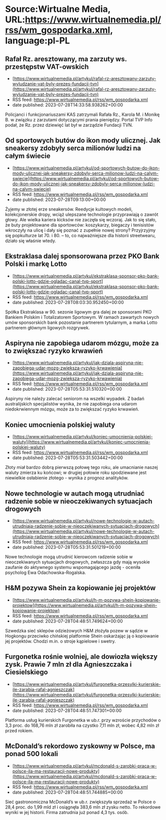 # Source:Wirtualne Media, URL:https://www.wirtualnemedia.pl/rss/wm_gospodarka.xml, language:pl-PL

## Rafał Rz. aresztowany, ma zarzuty ws. przestępstw VAT-owskich
 - [https://www.wirtualnemedia.pl/artykul/rafal-rz-aresztowany-zarzuty-wyludzanie-vat-byly-prezes-fundacji-tvn](https://www.wirtualnemedia.pl/artykul/rafal-rz-aresztowany-zarzuty-wyludzanie-vat-byly-prezes-fundacji-tvn)
 - RSS feed: https://www.wirtualnemedia.pl/rss/wm_gospodarka.xml
 - date published: 2023-07-28T14:33:58.938262+00:00

Policjanci i funkcjonariuszami KAS zatrzymali Rafała Rz., Karola M. i Monikę B. w związku z zarzutami dotyczącymi prania pieniędzy. Portal TVP Info podał, że Rz. przez dziewięć lat był w zarządzie Fundacji TVN.

## Od sportowych butów do ikon mody ulicznej. Jak sneakersy zdobyły serca milionów ludzi na całym świecie
 - [https://www.wirtualnemedia.pl/artykul/od-sportowych-butow-do-ikon-mody-ulicznej-jak-sneakersy-zdobyly-serca-milionow-ludzi-na-calym-swiecie](https://www.wirtualnemedia.pl/artykul/od-sportowych-butow-do-ikon-mody-ulicznej-jak-sneakersy-zdobyly-serca-milionow-ludzi-na-calym-swiecie)
 - RSS feed: https://www.wirtualnemedia.pl/rss/wm_gospodarka.xml
 - date published: 2023-07-28T09:13:00+00:00

Żyjemy w złotej erze sneakersów. Reedycje kultowych modeli, kolekcjonerskie dropy, wciąż ulepszane technologie przyprawiają o zawrót głowy. Ale wielka kariera kicksów nie zaczęła się wczoraj. Jak to się stało, że buty projektowane dla sportowców: koszykarzy, biegaczy i tenisistów wkroczyły na ulicę i dały się poznać z zupełnie nowej strony? Przyjrzyjmy się popkulturze lat 70. i 80. – to, co najważniejsze dla historii streetwearu, działo się właśnie wtedy.

## Ekstraklasa dalej sponsorowana przez PKO Bank Polski i markę Lotto
 - [https://www.wirtualnemedia.pl/artykul/ekstraklasa-sponsor-pko-bank-polski-lotto-gdzie-ogladac-canal-tvp-sport](https://www.wirtualnemedia.pl/artykul/ekstraklasa-sponsor-pko-bank-polski-lotto-gdzie-ogladac-canal-tvp-sport)
 - RSS feed: https://www.wirtualnemedia.pl/rss/wm_gospodarka.xml
 - date published: 2023-07-28T08:03:30.952450+00:00

Spółka Ekstraklasa w 90. sezonie ligowym gra dalej ze sponsorami PKO Bankiem Polskim i Totalizatorem Sportowym. W ramach zawartych nowych umów sponsorskich bank pozostanie partnerem tytularnym, a marka Lotto partnerem głównym ligowych rozgrywek.

## Aspiryna nie zapobiega udarom mózgu, może za to zwiększać ryzyko krwawień
 - [https://www.wirtualnemedia.pl/artykul/jak-dziala-aspiryna-nie-zapobiega-udar-mozg-zwieksza-ryzyko-krwawienia](https://www.wirtualnemedia.pl/artykul/jak-dziala-aspiryna-nie-zapobiega-udar-mozg-zwieksza-ryzyko-krwawienia)
 - RSS feed: https://www.wirtualnemedia.pl/rss/wm_gospodarka.xml
 - date published: 2023-07-28T05:53:31.510320+00:00

Aspiryny nie należy zalecać seniorom na wszelki wypadek. Z badań australijskich specjalistów wynika, że nie zapobiega ona udarom niedokrwiennym mózgu, może za to zwiększać ryzyko krwawień.

## Koniec umocnienia polskiej waluty
 - [https://www.wirtualnemedia.pl/artykul/koniec-umocnienia-polskiej-waluty](https://www.wirtualnemedia.pl/artykul/koniec-umocnienia-polskiej-waluty)
 - RSS feed: https://www.wirtualnemedia.pl/rss/wm_gospodarka.xml
 - date published: 2023-07-28T05:53:31.503442+00:00

Złoty miał bardzo dobrą pierwszą połowę tego roku, ale umacnianie naszej waluty zmierza ku końcowi; w drugiej połowie roku spodziewane jest niewielkie osłabienie złotego - wynika z prognoz analityków.

## Nowe technologie w autach mogą utrudniać radzenie sobie w nieoczekiwanych sytuacjach drogowych
 - [https://www.wirtualnemedia.pl/artykul/nowe-technologie-w-autach-utrudniaja-radzenie-sobie-w-nieoczekiwanych-sytuacjach-drogowych](https://www.wirtualnemedia.pl/artykul/nowe-technologie-w-autach-utrudniaja-radzenie-sobie-w-nieoczekiwanych-sytuacjach-drogowych)
 - RSS feed: https://www.wirtualnemedia.pl/rss/wm_gospodarka.xml
 - date published: 2023-07-28T05:53:31.501219+00:00

Nowe technologie mogą utrudnić kierowcom radzenie sobie w nieoczekiwanych sytuacjach drogowych, zwłaszcza gdy mają wysokie zaufanie do aktywnego systemu wspomagającego jazdę - oceniła psycholog Ewa Odachowska-Rogalska.

## H&M pozywa Shein za kopiowanie jej projektów
 - [https://www.wirtualnemedia.pl/artykul/h-m-pozywa-shein-kopiowanie-projektow](https://www.wirtualnemedia.pl/artykul/h-m-pozywa-shein-kopiowanie-projektow)
 - RSS feed: https://www.wirtualnemedia.pl/rss/wm_gospodarka.xml
 - date published: 2023-07-28T04:48:51.749624+00:00

Szwedzka sieć sklepów odzieżowych H&amp;M złożyła pozew w sądzie w Hogkongu przeciwko chińskiej platformie Shein oskarżając ją o kopiowanie jej projektów. Chodzi m.in. o stroje kąpielowe i swetry.

## Furgonetka rośnie wolniej, ale dowiozła większy zysk. Prawie 7 mln zł dla Agnieszczaka i Ciesielskiego
 - [https://www.wirtualnemedia.pl/artykul/furgonetka-przesylki-kurierskie-ile-zarabia-rafal-agnieszczak](https://www.wirtualnemedia.pl/artykul/furgonetka-przesylki-kurierskie-ile-zarabia-rafal-agnieszczak)
 - RSS feed: https://www.wirtualnemedia.pl/rss/wm_gospodarka.xml
 - date published: 2023-07-28T04:48:51.747301+00:00

Platforma usług kurierskich Furgonetka w ub.r. przy wzroście przychodów o 3,3 proc. do 168,76 mln zł zarobiła na czystko 7,11 mln zł, wobec 4,82 mln zł przed rokiem.

## McDonald’s rekordowo zyskowny w Polsce, ma ponad 500 lokali
 - [https://www.wirtualnemedia.pl/artykul/mcdonald-s-zarobki-praca-w-polsce-ila-ma-restauracji-nowe-produkty](https://www.wirtualnemedia.pl/artykul/mcdonald-s-zarobki-praca-w-polsce-ila-ma-restauracji-nowe-produkty)
 - RSS feed: https://www.wirtualnemedia.pl/rss/wm_gospodarka.xml
 - date published: 2023-07-28T04:48:51.744885+00:00

Sieć gastronomiczna McDonald’s w ub.r. zwiększyła sprzedaż w Polsce o 28,4 proc. do 1,99 mld zł i osiągnęła 383,6 mln zł zysku netto. To rekordowe wyniki w jej historii. Firma zatrudnia już ponad 4,3 tys. osób.

